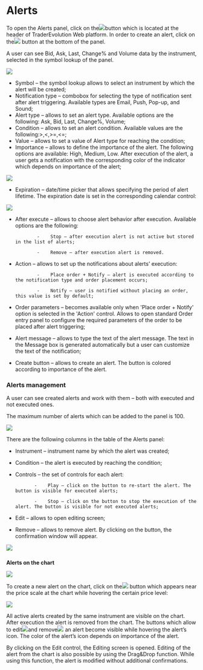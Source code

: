 # Alerts

To open the Alerts panel, click on the![](../../.gitbook/assets/1%20%2826%29.png)button which is located at the header of TraderEvolution Web platform. In order to create an alert, click on the![](../../.gitbook/assets/2%20%2815%29.png)button at the bottom of the panel.

A user can see Bid, Ask, Last, Change% and Volume data by the instrument, selected in the symbol lookup of the panel.

![](../../.gitbook/assets/1%20%2826%29.jpg)

* Symbol – the symbol lookup allows to select an instrument by which the alert will be created;
* Notification type – combobox for selecting the type of notification sent after alert triggering. Available types are Email, Push, Pop-up, and Sound;
* Alert type – allows to set an alert type. Available options are the following: Ask, Bid, Last, Change%, Volume;
* Condition – allows to set an alert condition. Available values are the following:&gt;,&lt;,&gt;=,&lt;=;
* Value – allows to set a value of Alert type for reaching the condition;
* Importance – allows to define the importance of the alert. The following options are available: High, Medium, Low. After execution of the alert, a user gets a notification with the corresponding color of the indicator which depends on importance of the alert;

![](../../.gitbook/assets/screenshot_8.png)

* Expiration – date/time picker that allows specifying the period of alert lifetime. The expiration date is set in the corresponding calendar control:

![](../../.gitbook/assets/image%20%2866%29.png)

* After execute – allows to choose alert behavior after execution. Available options are the following:

              -    Stop – after execution alert is not active but stored in the list of alerts;

              -    Remove – after execution alert is removed.

* Action – allows to set up the notifications about alerts’ execution:

              -    Place order + Notify – alert is executed according to the notification type and order placement occurs;

              -    Notify – user is notified without placing an order, this value is set by default;

* Order parameters – becomes available only when 'Place order + Notify' option is selected in the 'Action' control. Allows to open standard Order entry panel to configure the required parameters of the order to be placed after alert triggering;
* Alert message – allows to type the text of the alert message. The text in the Message box is generated automatically but a user can customize the text of the notification;
* Create button – allows to create an alert. The button is colored according to importance of the alert.

### **Alerts management**

A user can see created alerts and work with them – both with executed and not executed ones.

The maximum number of alerts which can be added to the panel is 100.

![](../../.gitbook/assets/4%20%2819%29.png)

There are the following columns in the table of the Alerts panel:

* Instrument – instrument name by which the alert was created;
* Condition – the alert is executed by reaching the condition;
* Controls – the set of controls for each alert:

             -    Play – click on the button to re-start the alert. The button is visible for executed alerts;

             -    Stop – click on the button to stop the execution of the alert. The button is visible for not executed alerts;

* Edit – allows to open editing screen;
* Remove – allows to remove alert. By clicking on the button, the confirmation window will appear.

![](../../.gitbook/assets/5%20%2833%29.png)

### **Alerts on the chart**

![](../../.gitbook/assets/6%20%2814%29.png)

To create a new alert on the chart, click on the![](../../.gitbook/assets/7%20%281%29.png)button which appears near the price scale at the chart while hovering the certain price level:

![](../../.gitbook/assets/8%20%2824%29.png)

All active alerts created by the same instrument are visible on the chart. After execution the alert is removed from the chart. The buttons which allow to edit![](../../.gitbook/assets/9%20%2814%29.png)and remove![](../../.gitbook/assets/10%20%2811%29.png)an alert become visible while hovering the alert’s icon. The color of the alert’s icon depends on importance of the alert.

By clicking on the Edit control, the Editing screen is opened. Editing of the alert from the chart is also possible by using the Drag&Drop function. While using this function, the alert is modified without additional confirmations.

